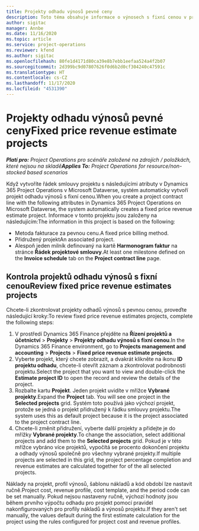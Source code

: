 ```yaml
---
title: Projekty odhadu výnosů pevné ceny
description: Toto téma obsahuje informace o výnosech s fixní cenou v projektech.
author: sigitac
manager: Annbe
ms.date: 11/16/2020
ms.topic: article
ms.service: project-operations
ms.reviewer: kfend
ms.author: sigitac
ms.openlocfilehash: 80fe1d4171d80ca39e8b7ebb1eefaa524a4f2b07
ms.sourcegitcommit: 2d399bc9d07807626f0d6b2d0cf304240c47591c
ms.translationtype: HT
ms.contentlocale: cs-CZ
ms.lasthandoff: 11/17/2020
ms.locfileid: "4531390"
---
```

# <a name="fixed-price-revenue-estimate-projects"></a><span data-ttu-id="7d558-103">Projekty odhadu výnosů pevné ceny</span><span class="sxs-lookup"><span data-stu-id="7d558-103">Fixed price revenue estimate projects</span></span> 

<span data-ttu-id="7d558-104">_**Platí pro:** Project Operations pro scénáře založené na zdrojích / položkách, které nejsou na skladě_</span><span class="sxs-lookup"><span data-stu-id="7d558-104">_**Applies To:** Project Operations for resource/non-stocked based scenarios_</span></span>

<span data-ttu-id="7d558-105">Když vytvoříte řádek smlouvy projektu s následujícími atributy v Dynamics 365 Project Operations v Microsoft Dataverse, systém automaticky vytvoří projekt odhadu výnosů s fixní cenou.</span><span class="sxs-lookup"><span data-stu-id="7d558-105">When you create a project contract line with the following attributes in Dynamics 365 Project Operations on Microsoft Dataverse, the system automatically creates a fixed price revenue estimate project.</span></span> <span data-ttu-id="7d558-106">Informace v tomto projektu jsou založeny na následujícím:</span><span class="sxs-lookup"><span data-stu-id="7d558-106">The information in this project is based on the following:</span></span>

  - <span data-ttu-id="7d558-107">Metoda fakturace za pevnou cenu.</span><span class="sxs-lookup"><span data-stu-id="7d558-107">A fixed price billing method.</span></span>
  - <span data-ttu-id="7d558-108">Přidružený projekt</span><span class="sxs-lookup"><span data-stu-id="7d558-108">An associated project.</span></span>
  - <span data-ttu-id="7d558-109">Alespoň jeden milník definovaný na kartě **Harmonogram faktur** na stránce **Řádek projektové smlouvy**.</span><span class="sxs-lookup"><span data-stu-id="7d558-109">At least one milestone defined on the **Invoice schedule** tab on the **Project contract line** page.</span></span>

## <a name="review-fixed-price-revenue-estimates-projects"></a><span data-ttu-id="7d558-110">Kontrola projektů odhadu výnosů s fixní cenou</span><span class="sxs-lookup"><span data-stu-id="7d558-110">Review fixed price revenue estimates projects</span></span>
<span data-ttu-id="7d558-111">Chcete-li zkontrolovat projekty odhadů výnosů s pevnou cenou, proveďte následující kroky:</span><span class="sxs-lookup"><span data-stu-id="7d558-111">To review fixed price revenue estimates projects, complete the following steps:</span></span>

1. <span data-ttu-id="7d558-112">V prostředí Dynamics 365 Finance přejděte na **Řízení projektů a účetnictví** > **Projekty** > **Projekty odhadu výnosů s fixní cenou**.</span><span class="sxs-lookup"><span data-stu-id="7d558-112">In the Dynamics 365 Finance environment, go to **Projects management and accounting** > **Projects** > **Fixed price revenue estimate projects**.</span></span>
2. <span data-ttu-id="7d558-113">Vyberte projekt, který chcete zobrazit, a dvakrát klikněte na ikonu **ID projektu odhadu**, chcete-li otevřít záznam a zkontrolovat podrobnosti projektu.</span><span class="sxs-lookup"><span data-stu-id="7d558-113">Select the project that you want to view and double-click the **Estimate project ID** to open the record and review the details of the project.</span></span>
3. <span data-ttu-id="7d558-114">Rozbalte kartu **Projekt**. Jeden projekt uvidíte v mřížce **Vybrané projekty**.</span><span class="sxs-lookup"><span data-stu-id="7d558-114">Expand the **Project** tab. You will see one project in the **Selected projects** grid.</span></span> <span data-ttu-id="7d558-115">Systém toto používá jako výchozí projekt, protože se jedná o projekt přidružený k řádku smlouvy projektu.</span><span class="sxs-lookup"><span data-stu-id="7d558-115">The system uses this as default project because it is the project associated to the project contract line.</span></span> 
4. <span data-ttu-id="7d558-116">Chcete-li změnit přidružení, vyberte další projekty a přidejte je do mřížky **Vybrané projekty**.</span><span class="sxs-lookup"><span data-stu-id="7d558-116">To change the association, select additional projects and add them to the **Selected projects** grid.</span></span> <span data-ttu-id="7d558-117">Pokud je v této mřížce vybráno více projektů, vypočítá se procento dokončení projektu a odhady výnosů společně pro všechny vybrané projekty.</span><span class="sxs-lookup"><span data-stu-id="7d558-117">If multiple projects are selected in this grid, the project percentage completion and revenue estimates are calculated together for of the all selected projects.</span></span>

  <span data-ttu-id="7d558-118">Náklady na projekt, profil výnosů, šablonu nákladů a kód období lze nastavit ručně.</span><span class="sxs-lookup"><span data-stu-id="7d558-118">Project cost, revenue profile, cost template, and the period code can be set manually.</span></span> <span data-ttu-id="7d558-119">Pokud nejsou nastaveny ručně, výchozí hodnoty jsou během prvního výpočtu odhadu pro projekt pomocí pravidel nakonfigurovaných pro profily nákladů a výnosů projektu.</span><span class="sxs-lookup"><span data-stu-id="7d558-119">If they aren't set manually, the values default during the first estimate calculation for the project using the rules configured for project cost and revenue profiles.</span></span>

